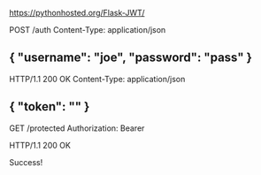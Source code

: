 https://pythonhosted.org/Flask-JWT/

POST /auth
Content-Type: application/json

{
    "username": "joe",
    "password": "pass"
}
--------------

HTTP/1.1 200 OK
Content-Type: application/json

{
  "token": "<jwt-token>"
}
--------------

GET /protected
Authorization: Bearer <jwt-token>

HTTP/1.1 200 OK

Success!